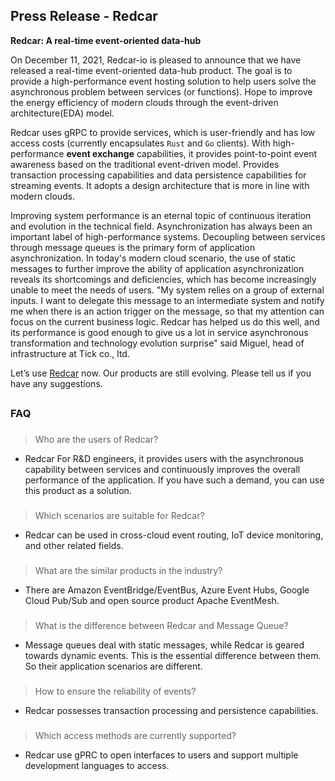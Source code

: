 [redcar]: https://github.com/redcar-io/redcar
## Press Release - Redcar

**Redcar: A real-time event-oriented data-hub**

On December 11, 2021, Redcar-io is pleased to announce that we have released 
a real-time event-oriented data-hub product. The goal is to provide a high-performance 
event hosting solution to help users solve the asynchronous problem between 
services (or functions). Hope to improve the energy efficiency of modern clouds 
through the event-driven architecture(EDA) model.

Redcar uses gRPC to provide services, which is user-friendly and has low access 
costs (currently encapsulates `Rust` and `Go` clients). With high-performance **event 
exchange** capabilities, it provides point-to-point event awareness based on the 
traditional event-driven model. Provides transaction processing capabilities and 
data persistence capabilities for streaming events. It adopts a design architecture 
that is more in line with modern clouds.

Improving system performance is an eternal topic of continuous iteration and 
evolution in the technical field. Asynchronization has always been an important 
label of high-performance systems. Decoupling between services through message 
queues is the primary form of application asynchronization. In today's modern 
cloud scenario, the use of static messages to further improve the ability of 
application asynchronization reveals its shortcomings and deficiencies, which 
has become increasingly unable to meet the needs of users. "My system relies on 
a group of external inputs. I want to delegate this message to an intermediate 
system and notify me when there is an action trigger on the message, so that my 
attention can focus on the current business logic. Redcar has helped us do this 
well, and its performance is good enough to give us a lot in service asynchronous 
transformation and technology evolution surprise" said Miguel, head of infrastructure 
at Tick co., ltd.

Let’s use [Redcar][redcar] now. Our products are still evolving. Please tell us if you have 
any suggestions.

##
### FAQ
###
> Who are the users of Redcar?

* Redcar For R&D engineers, it provides users with the asynchronous capability between 
services and continuously improves the overall performance of the application. If you 
have such a demand, you can use this product as a solution.
###

###
> Which scenarios are suitable for Redcar?

* Redcar can be used in cross-cloud event routing, IoT device monitoring,  
and other related fields.
###

###
> What are the similar products in the industry?

* There are Amazon EventBridge/EventBus, Azure Event Hubs, Google Cloud Pub/Sub and open source product Apache EventMesh.
###

###
> What is the difference between Redcar and Message Queue?

* Message queues deal with static messages, while Redcar is geared towards dynamic events. 
This is the essential difference between them. So their application scenarios are different. 
###

###
> How to ensure the reliability of events?

* Redcar possesses transaction processing and persistence capabilities.
###

###
> Which access methods are currently supported?

* Redcar use gPRC to open interfaces to users and support multiple development languages to access.
###
